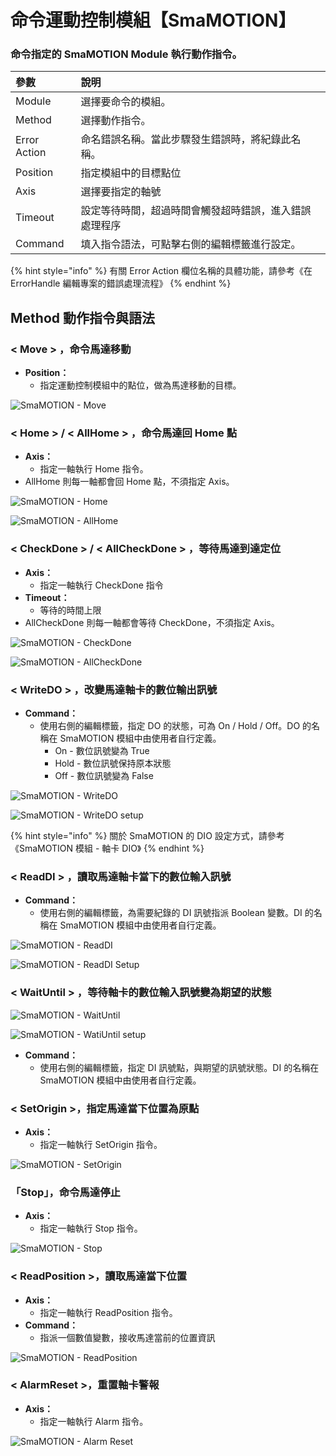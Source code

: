 # 命令運動控制模組【SmaMOTION】

### 命令指定的 SmaMOTION Module 執行動作指令。

| 參數 | 說明 |
| :--- | :--- |
| Module | 選擇要命令的模組。 |
| Method | 選擇動作指令。 |
| Error Action | 命名錯誤名稱。當此步驟發生錯誤時，將紀錄此名稱。 |
| Position | 指定模組中的目標點位 |
| Axis | 選擇要指定的軸號 |
| Timeout | 設定等待時間，超過時間會觸發超時錯誤，進入錯誤處理程序 |
| Command | 填入指令語法，可點擊右側的編輯標籤進行設定。 |

{% hint style="info" %}
有關 Error Action 欄位名稱的具體功能，請參考《在 ErrorHandle 編輯專案的錯誤處理流程》
{% endhint %}

## Method 動作指令與語法

### &lt; Move &gt; **，命令馬達移動**

* **Position：**
  * 指定運動控制模組中的點位，做為馬達移動的目標。

![SmaMOTION - Move](../../../../../.gitbook/assets/smamotion_move.PNG)

### &lt; Home &gt; / &lt; AllHome &gt; **，命令馬達回 Home 點**

* **Axis：**
  * 指定一軸執行 Home 指令。
* AllHome 則每一軸都會回 Home 點，不須指定 Axis。

![SmaMOTION - Home](../../../../../.gitbook/assets/smamotion_home.PNG)

![SmaMOTION - AllHome](../../../../../.gitbook/assets/smamotion_allhome.PNG)

### &lt; CheckDone &gt; / &lt; AllCheckDone &gt; **，等待馬達到達定位**

* **Axis：**
  * 指定一軸執行 CheckDone 指令
* **Timeout：**
  * 等待的時間上限
* AllCheckDone 則每一軸都會等待 CheckDone，不須指定 Axis。

![SmaMOTION - CheckDone](../../../../../.gitbook/assets/smamotion_checkdone.PNG)

![SmaMOTION - AllCheckDone](../../../../../.gitbook/assets/smamotion_allcheckdone.PNG)

### &lt; WriteDO &gt; **，改變馬達軸卡的數位輸出訊號**

* **Command：**
  * 使用右側的編輯標籤，指定 DO 的狀態，可為 On / Hold / Off。DO 的名稱在 SmaMOTION 模組中由使用者自行定義。
    * On - 數位訊號變為 True
    * Hold - 數位訊號保持原本狀態
    * Off - 數位訊號變為 False

![SmaMOTION - WriteDO](../../../../../.gitbook/assets/smamotion_writedo.PNG)

![SmaMOTION - WriteDO setup](../../../../../.gitbook/assets/smamotion_writedo-setup.PNG)

{% hint style="info" %}
關於 SmaMOTION 的 DIO 設定方式，請參考《SmaMOTION 模組 - 軸卡 DIO》
{% endhint %}

### &lt; **Read**DI &gt; **，讀取馬達軸卡當下的數位輸入訊號**

* **Command：**
  * 使用右側的編輯標籤，為需要紀錄的 DI 訊號指派 Boolean 變數。DI 的名稱在 SmaMOTION 模組中由使用者自行定義。

![SmaMOTION - ReadDI](../../../../../.gitbook/assets/smamotion_readdi.PNG)

![SmaMOTION - ReadDI Setup](../../../../../.gitbook/assets/smamotion_readdi-setup.PNG)

### &lt; **WaitUntil** &gt; **，等待軸卡的數位輸入訊號變為期望的狀態**

![SmaMOTION - WaitUntil](../../../../../.gitbook/assets/smamotion_waituntil.PNG)

![SmaMOTION - WatiUntil setup](../../../../../.gitbook/assets/smamotion_waituntil-setup.PNG)

* **Command：**
  * 使用右側的編輯標籤，指定 DI 訊號點，與期望的訊號狀態。DI 的名稱在 SmaMOTION 模組中由使用者自行定義。

### &lt; SetOrigin &gt;**，指定馬達當下位置為原點**

* **Axis：**
  * 指定一軸執行 SetOrigin 指令。

![SmaMOTION - SetOrigin](../../../../../.gitbook/assets/smamotion_setorigin.PNG)

### 「Stop」**，命令馬達停止**

* **Axis：**
  * 指定一軸執行 Stop 指令。

![SmaMOTION - Stop](../../../../../.gitbook/assets/smamotion_stop.PNG)

### &lt; ReadPosition &gt;**，讀取馬達當下位置**

* **Axis：**
  * 指定一軸執行 ReadPosition 指令。
* **Command：**
  * 指派一個數值變數，接收馬達當前的位置資訊

![SmaMOTION - ReadPosition](../../../../../.gitbook/assets/smamotion_readposition.PNG)

### &lt; AlarmReset &gt;**，重置軸卡警報**

* **Axis：**
  * 指定一軸執行 Alarm 指令。

![SmaMOTION - Alarm Reset](../../../../../.gitbook/assets/smamotion_alarmreset.PNG)

